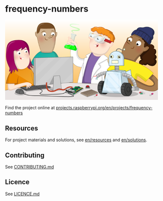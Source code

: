 # frequency-numbers

![frequency-numbers](banner.png)

Find the project online at [projects.raspberrypi.org/en/projects/frequency-numbers](https://projects.raspberrypi.org/en/projects/frequency-numbers)

## Resources
For project materials and solutions, see [en/resources](https://github.com/raspberrypilearning/frequency-numbers/tree/master/en/resources) and [en/solutions](https://github.com/raspberrypilearning/frequency-numbers/tree/master/en/solutions).

## Contributing
See [CONTRIBUTING.md](CONTRIBUTING.md)

## Licence
 See [LICENCE.md](LICENCE.md)